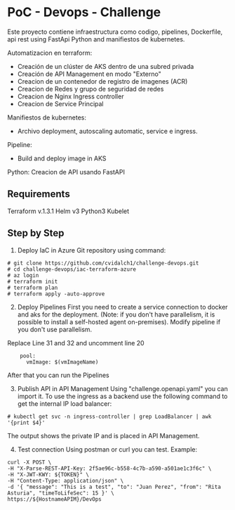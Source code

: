 
# PoC - Devops - Challenge

Este proyecto contiene infraestructura como codigo, pipelines, Dockerfile, api rest using FastApi Python and manifiestos de kubernetes.

Automatizacion en terraform:

- Creación de un clúster de AKS dentro de una subred privada
- Creación de API Management en modo "Externo"
- Creacion de un contenedor de registro de imagenes (ACR)
- Creacion de Redes y grupo de seguridad de redes
- Creacion de Nginx Ingress controller
- Creacion de Service Principal

Manifiestos de kubernetes:

- Archivo deployment, autoscaling automatic, service e ingress.

Pipeline:
- Build and deploy image in AKS

Python:
Creacion de API usando FastAPI
## Requirements

Terraform v.1.3.1
Helm v3
Python3
Kubelet
## Step by Step

1. Deploy IaC in Azure
Git repository using command:

```
# git clone https://github.com/cvidalch1/challenge-devops.git
# cd challenge-devops/iac-terraform-azure
# az login
# terraform init
# terraform plan
# terraform apply -auto-approve
```

2. Deploy Pipelines
First you need to create a service connection to docker and aks for the deployment. (Note: if you don't have parallelism, it is possible to install a self-hosted agent on-premises).
Modify pipeline if you don't use parallelism.

Replace Line 31 and 32 and uncomment line 20

```
    pool:
      vmImage: $(vmImageName)
```

After that you can run the Pipelines

3. Publish API in API Management
Using "challenge.openapi.yaml" you can import it. To use the ingress as a backend use the following command to get the internal IP load balancer:

```
# kubectl get svc -n ingress-controller | grep LoadBalancer | awk '{print $4}'
```
The output shows the private IP and is placed in API Management.

4. Test connection
Using postman or curl you can test. Example:
```
curl -X POST \
-H "X-Parse-REST-API-Key: 2f5ae96c-b558-4c7b-a590-a501ae1c3f6c" \
-H "X-JWT-KWY: ${TOKEN}" \
-H "Content-Type: application/json" \
-d '{ "message": "This is a test", "to": "Juan Perez", "from": "Rita Asturia", "timeToLifeSec": 15 }' \
https://${HostnameAPIM}/DevOps
```